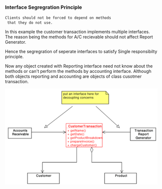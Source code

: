 ### Interface Segregration Principle
```text
Clients should not be forced to depend on methods
 that they do not use.
```

In this example the customer transaction implements multiple 
interfaces. The reason being the methods for A/C recievable 
should not affect Report Generator.

Hence the segregration of seperate interfaces to satisfy 
Single responsibilty principle.

Now any object created with Reporting interface need not
know about the methods or can't perform the methods by accounting interface.
Although both objects reporting and accounting are objects of class
cusotmer transaction.

![](Isp.png)